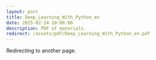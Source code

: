 ```yaml
---
layout: post
title: Deep_Learning_With_Python_en
date: 2025-02-24 10:00:00
description: PDF of materials.
redirect: /assets/pdf/Deep_Learning_With_Python_en.pdf
---
```


Redirecting to another page.
